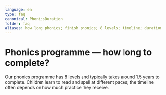 ```yaml
---
language: en
type: faq
canonical: PhonicsDuration
folder: faq
aliases: how long phonics; finish phonics; 8 levels; timeline; duration; pace
---
```

# Phonics programme — how long to complete?

Our phonics programme has 8 levels and typically takes around 1.5 years to complete. Children learn to read and spell at different paces; the timeline often depends on how much practice they receive.